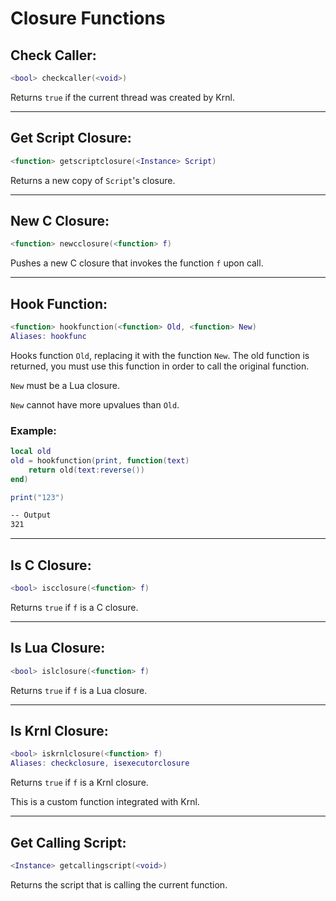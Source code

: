 # Closure Functions

## Check Caller:
```lua
<bool> checkcaller(<void>)
```
Returns `true` if the current thread was created by Krnl.

---

## Get Script Closure:
```lua
<function> getscriptclosure(<Instance> Script)
```
Returns a new copy of `Script`'s closure.

---

## New C Closure:
```lua
<function> newcclosure(<function> f)
```
Pushes a new C closure that invokes the function `f` upon call.

---

## Hook Function:
```lua
<function> hookfunction(<function> Old, <function> New)
Aliases: hookfunc
```
Hooks function `Old`, replacing it with the function `New`. The old function is returned, you must use this function in order to call the original function.

`New` must be a Lua closure.

`New` cannot have more upvalues than `Old`.

### Example:
```lua
local old
old = hookfunction(print, function(text)
    return old(text:reverse())
end)

print("123")
```
```txt
-- Output
321
```

---

## Is C Closure:
```lua
<bool> iscclosure(<function> f)
```
Returns `true` if `f` is a C closure.

---

## Is Lua Closure:
```lua
<bool> islclosure(<function> f)
```
Returns `true` if `f` is a Lua closure.

---

## Is Krnl Closure:
```lua
<bool> iskrnlclosure(<function> f)
Aliases: checkclosure, isexecutorclosure
```
Returns `true` if `f` is a Krnl closure. 

This is a custom function integrated with Krnl.

---

## Get Calling Script:
```lua
<Instance> getcallingscript(<void>)
```
Returns the script that is calling the current function.